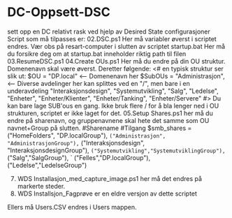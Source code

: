 # DC-Oppsett-DSC
sett opp en DC relativt rask ved hjelp av Desired State configurasjoner
Script som må tilpasses er: 
02.DSC.ps1 Her må variabler øverst i scriptet endres. Vær obs på resart-computer i slutten av scriptet
startup.bat Her må du forsikre deg om at startup.bat inneholder riktig path til filen 03.ResumeDSC.ps1
04.Create OUs.ps1 Her må du endre på din OU struktur. Domenenavn skal være øverst. Deretter følgende:
<#
en typisk struktur ser slik  ut:
$OU = "DP.local"                        <-- Domenenavn her
$SubOUs =   "Administrasjon",               <-- Diverse avdelinger her kan splittes ved en "/", men bare i en underavdeling
            "Interaksjonsdesign",
            "Systemutvikling",
            "Salg",
            "Ledelse",
            "Enheter",
            "Enheter/Klienter",
            "Enheter/Tanking",
            "Enheter/Servere"
#>
Du kan bare lage SUB'ous en gang. Ikke bruk flere / for å bla lenger ned i OU strukturen, scriptet er ikke laget for det.
05.Setup Shares.ps1 her må du endre på sharenavn, og gruppenavnene skal hete det samme som OU navnet+Group på slutten.
               #Sharename     #Tilgang
$smb_shares = ("HomeFolders", "DP.localGroup"), `
("Administrasjon", "AdministrasjonGroup"), `
("Interaksjonsdesign", "InteraksjonsdesignGroup"), `
("Systemutvikling","SystemutviklingGroup"), `
("Salg","SalgGroup"), `
("Felles","DP.localGroup"),
("Ledelse","LedelseGroup")

07. WDS Installasjon_med_capture_image.ps1 her må det endres på markerte steder.
07. WDS Installsjon_Fagprøve er en eldre versjon av dette scriptet

Ellers må Users.CSV endres i Users mappen.
 
 
